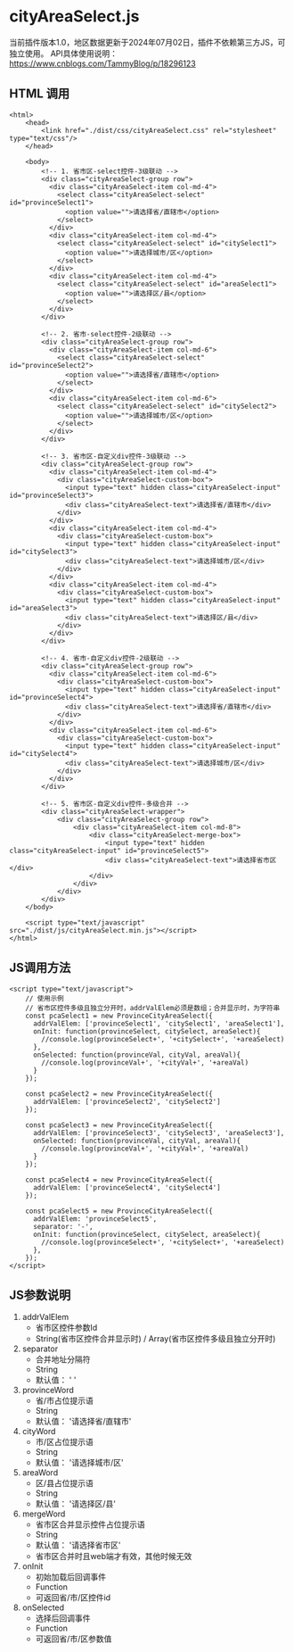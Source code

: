 # cityAreaSelect.js

当前插件版本1.0，地区数据更新于2024年07月02日，插件不依赖第三方JS，可独立使用。
API具体使用说明：https://www.cnblogs.com/TammyBlog/p/18296123

## HTML 调用
	<html>
		<head>
			<link href="./dist/css/cityAreaSelect.css" rel="stylesheet" type="text/css"/>
		</head>

		<body>
			<!-- 1. 省市区-select控件-3级联动 -->
			<div class="cityAreaSelect-group row">
			  <div class="cityAreaSelect-item col-md-4">
			    <select class="cityAreaSelect-select" id="provinceSelect1">
			      <option value="">请选择省/直辖市</option>
			    </select>
			  </div>
			  <div class="cityAreaSelect-item col-md-4">
			    <select class="cityAreaSelect-select" id="citySelect1">
			      <option value="">请选择城市/区</option>
			    </select>
			  </div>
			  <div class="cityAreaSelect-item col-md-4">
			    <select class="cityAreaSelect-select" id="areaSelect1">
			      <option value="">请选择区/县</option>
			    </select>
			  </div>
			</div>

			<!-- 2. 省市-select控件-2级联动 -->
			<div class="cityAreaSelect-group row">
			  <div class="cityAreaSelect-item col-md-6">
			    <select class="cityAreaSelect-select" id="provinceSelect2">
			      <option value="">请选择省/直辖市</option>
			    </select>
			  </div>
			  <div class="cityAreaSelect-item col-md-6">
			    <select class="cityAreaSelect-select" id="citySelect2">
			      <option value="">请选择城市/区</option>
			    </select>
			  </div>
			</div>

			<!-- 3. 省市区-自定义div控件-3级联动 -->
			<div class="cityAreaSelect-group row">
			  <div class="cityAreaSelect-item col-md-4">
			    <div class="cityAreaSelect-custom-box">
			      <input type="text" hidden class="cityAreaSelect-input" id="provinceSelect3">
			      <div class="cityAreaSelect-text">请选择省/直辖市</div>
			    </div>
			  </div>
			  <div class="cityAreaSelect-item col-md-4">
			    <div class="cityAreaSelect-custom-box">
			      <input type="text" hidden class="cityAreaSelect-input" id="citySelect3">
			      <div class="cityAreaSelect-text">请选择城市/区</div>
			    </div>
			  </div>
			  <div class="cityAreaSelect-item col-md-4">
			    <div class="cityAreaSelect-custom-box">
			      <input type="text" hidden class="cityAreaSelect-input" id="areaSelect3">
			      <div class="cityAreaSelect-text">请选择区/县</div>
			    </div>
			  </div>
			</div>

			<!-- 4. 省市-自定义div控件-2级联动 -->
			<div class="cityAreaSelect-group row">
			  <div class="cityAreaSelect-item col-md-6">
			    <div class="cityAreaSelect-custom-box">
			      <input type="text" hidden class="cityAreaSelect-input" id="provinceSelect4">
			      <div class="cityAreaSelect-text">请选择省/直辖市</div>
			    </div>
			  </div>
			  <div class="cityAreaSelect-item col-md-6">
			    <div class="cityAreaSelect-custom-box">
			      <input type="text" hidden class="cityAreaSelect-input" id="citySelect4">
			      <div class="cityAreaSelect-text">请选择城市/区</div>
			    </div>
			  </div>
			</div>

			<!-- 5. 省市区-自定义div控件-多级合并 -->
			<div class="cityAreaSelect-wrapper">
				<div class="cityAreaSelect-group row">
					<div class="cityAreaSelect-item col-md-8">
						<div class="cityAreaSelect-merge-box">
							<input type="text" hidden class="cityAreaSelect-input" id="provinceSelect5">
							<div class="cityAreaSelect-text">请选择省市区</div>
						</div>
					</div>
				</div>
			</div>
		</body>

		<script type="text/javascript" src="./dist/js/cityAreaSelect.min.js"></script>
	</html>

## JS调用方法
	<script type="text/javascript">
		// 使用示例
		// 省市区控件多级且独立分开时，addrValElem必须是数组；合并显示时，为字符串
		const pcaSelect1 = new ProvinceCityAreaSelect({
		  addrValElem: ['provinceSelect1', 'citySelect1', 'areaSelect1'],
		  onInit: function(provinceSelect, citySelect, areaSelect){
		  	//console.log(provinceSelect+', '+citySelect+', '+areaSelect)
		  },
		  onSelected: function(provinceVal, cityVal, areaVal){
		  	//console.log(provinceVal+', '+cityVal+', '+areaVal)
		  }
		});

		const pcaSelect2 = new ProvinceCityAreaSelect({
		  addrValElem: ['provinceSelect2', 'citySelect2']
		});

		const pcaSelect3 = new ProvinceCityAreaSelect({
		  addrValElem: ['provinceSelect3', 'citySelect3', 'areaSelect3'],
		  onSelected: function(provinceVal, cityVal, areaVal){
		  	//console.log(provinceVal+', '+cityVal+', '+areaVal)
		  }
		});

		const pcaSelect4 = new ProvinceCityAreaSelect({
		  addrValElem: ['provinceSelect4', 'citySelect4']
		});

		const pcaSelect5 = new ProvinceCityAreaSelect({
		  addrValElem: 'provinceSelect5',
		  separator: '-',
		  onInit: function(provinceSelect, citySelect, areaSelect){
		  	//console.log(provinceSelect+', '+citySelect+', '+areaSelect)
		  },
		});
	</script>

## JS参数说明

1. addrValElem
	* 省市区控件参数Id
	* String(省市区控件合并显示时) / Array(省市区控件多级且独立分开时)
2. separator 
	* 合并地址分隔符
	* String
	* 默认值： ' '
3. provinceWord
	* 省/市占位提示语
	* String
	* 默认值： '请选择省/直辖市'
4. cityWord 
	* 市/区占位提示语
	* String
	* 默认值： '请选择城市/区'
5. areaWord 
	* 区/县占位提示语
	* String
	* 默认值： '请选择区/县'
6. mergeWord
	* 省市区合并显示控件占位提示语
	* String
	* 默认值： '请选择省市区'
	* 省市区合并时且web端才有效，其他时候无效
7. onInit
	* 初始加载后回调事件
	* Function
	* 可返回省/市/区控件id
8. onSelected 
	* 选择后回调事件
	* Function
	* 可返回省/市/区参数值